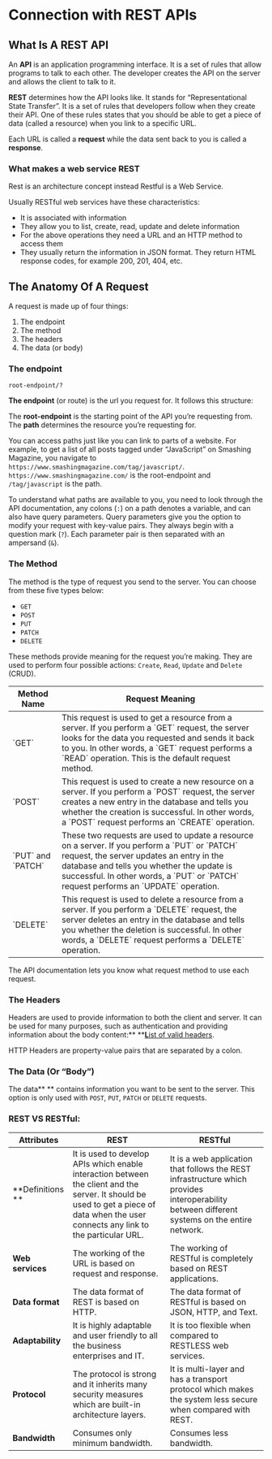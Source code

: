 # Connection with REST APIs

## What Is A REST API

An **API** is an application programming interface. It is a set of rules that allow programs to talk to each other. The developer creates the API on the server and allows the client to talk to it.

**REST** determines how the API looks like. It stands for “Representational State Transfer”. It is a set of rules that developers follow when they create their API. One of these rules states that you should be able to get a piece of data (called a resource) when you link to a specific URL.

Each URL is called a **request** while the data sent back to you is called a **response**.

### What makes a web service REST

Rest is an architecture concept instead Restful is a Web Service.

Usually RESTful web services have these characteristics:&#x20;

* It is associated with information
* They allow you to list, create, read, update and delete information&#x20;
* For the above operations they need a URL and an HTTP method to access them
* They usually return the information in JSON format. They return HTML response codes, for example 200, 201, 404, etc.&#x20;

## The Anatomy Of A Request

&#x20;A request is made up of four things:

1. The endpoint
2. The method
3. The headers
4. The data (or body)

### &#x20;**The endpoint**

```
root-endpoint/?
```

**The endpoint** (or route) is the url you request for. It follows this structure:

&#x20;The **root-endpoint** is the starting point of the API you’re requesting from.  The **path** determines the resource you’re requesting for.

&#x20;You can access paths just like you can link to parts of a website. For example, to get a list of all posts tagged under “JavaScript” on Smashing Magazine, you navigate to `https://www.smashingmagazine.com/tag/javascript/`. `https://www.smashingmagazine.com/` is the root-endpoint and `/tag/javascript` is the path.

To understand what paths are available to you, you need to look through the API documentation,  any colons (`:`) on a path denotes a variable, and can also have query parameters. Query parameters give you the option to modify your request with key-value pairs. They always begin with a question mark (`?`). Each parameter pair is then separated with an ampersand (`&`).

### &#x20;**The Method**

The method is the type of request you send to the server. You can choose from these five types below:

* `GET`
* `POST`
* `PUT`
* `PATCH`
* `DELETE`

These methods provide meaning for the request you’re making. They are used to perform four possible actions: `Create`, `Read`, `Update` and `Delete` (CRUD).

| Method Name           | Request Meaning                                                                                                                                                                                                                                                                           |
| --------------------- | ----------------------------------------------------------------------------------------------------------------------------------------------------------------------------------------------------------------------------------------------------------------------------------------- |
| \`GET\`               | This request is used to get a resource from a server. If you perform a \`GET\` request, the server looks for the data you requested and sends it back to you. In other words, a \`GET\` request performs a \`READ\` operation. This is the default request method.                        |
| \`POST\`              | This request is used to create a new resource on a server. If you perform a \`POST\` request, the server creates a new entry in the database and tells you whether the creation is successful. In other words, a \`POST\` request performs an \`CREATE\` operation.                       |
| \`PUT\` and \`PATCH\` | These two requests are used to update a resource on a server. If you perform a \`PUT\` or \`PATCH\` request, the server updates an entry in the database and tells you whether the update is successful. In other words, a \`PUT\` or \`PATCH\` request performs an \`UPDATE\` operation. |
| \`DELETE\`            | This request is used to delete a resource from a server. If you perform a \`DELETE\` request, the server deletes an entry in the database and tells you whether the deletion is successful. In other words, a \`DELETE\` request performs a \`DELETE\` operation.                         |

The API documentation lets you know what request method to use each request.

### &#x20;**The Headers**

Headers are used to provide information to both the client and server. It can be used for many purposes, such as authentication and providing information about the body content:** **[**L**ist of valid headers](https://developer.mozilla.org/en-US/docs/Web/HTTP/Headers).

&#x20;HTTP Headers are property-value pairs that are separated by a colon.

### &#x20;**The Data (Or “Body”)**

The data** ** contains information you want to be sent to the server. This option is only used with `POST`, `PUT`, `PATCH` or `DELETE` requests.

### **REST VS RESTful:**

| **Attributes**     |  **REST**                                                                                                                                                                              |  **RESTful**                                                                                                                                  |
| ------------------ | -------------------------------------------------------------------------------------------------------------------------------------------------------------------------------------- | --------------------------------------------------------------------------------------------------------------------------------------------- |
|  **Definitions  ** | It is used to develop APIs which enable interaction between the client and the server. It should be used to get a piece of data when the user connects any link to the particular URL. | It is a web application that follows the REST infrastructure which provides interoperability between different systems on the entire network. |
|  **Web services**  | The working of the URL is based on request and response.                                                                                                                               | The working of RESTful is completely based on REST applications.                                                                              |
|  **Data format**   | The data format of REST is based on HTTP.                                                                                                                                              | The data format of RESTful is based on JSON, HTTP, and Text.                                                                                  |
|  **Adaptability**  | It is highly adaptable and user friendly to all the business enterprises and IT.                                                                                                       | It is too flexible when compared to RESTLESS web services.                                                                                    |
|  **Protocol**      | The protocol is strong and it inherits many security measures which are built-in architecture layers.                                                                                  | It is multi-layer and has a transport protocol which makes the system less secure when compared with REST.                                    |
|  **Bandwidth**     | Consumes only minimum bandwidth.                                                                                                                                                       | Consumes less bandwidth.                                                                                                                      |

